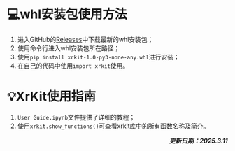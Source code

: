 # 💻whl安装包使用方法
1. 进入GitHub的[Releases](https://github.com/SeanNg997/XrKit-Package/releases)中下载最新的whl安装包；
2. 使用命令行进入whl安装包所在路径；
3. 使用`pip install xrkit-1.0-py3-none-any.whl`进行安装；
4. 在自己的代码中使用`import xrkit`使用。



# 💡XrKit使用指南

1. `User Guide.ipynb`文件提供了详细的教程；
2. 使用`xrkit.show_functions()`可查看xrkit库中的所有函数名称及简介。


<p style="font-style:italic; font-weight:bold; text-align:right;">更新日期：2025.3.11</p>